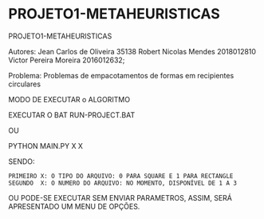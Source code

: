 # PROJETO1-METAHEURISTICAS
PROJETO1-METAHEURISTICAS

Autores:  Jean Carlos de Oliveira 35138
          Robert Nicolas Mendes 2018012810
          Victor Pereira Moreira 2016012632;
          
Problema: Problemas de empacotamentos de formas em recipientes circulares

MODO DE EXECUTAR o ALGORITMO

EXECUTAR O BAT RUN-PROJECT.BAT

OU

PYTHON MAIN.PY X X

SENDO:

    PRIMEIRO X: O TIPO DO ARQUIVO: 0 PARA SQUARE E 1 PARA RECTANGLE
    SEGUNDO  X: O NUMERO DO ARQUIVO: NO MOMENTO, DISPONÍVEL DE 1 A 3

OU PODE-SE EXECUTAR SEM ENVIAR PARAMETROS, ASSIM, SERÁ APRESENTADO
UM MENU DE OPÇÕES.